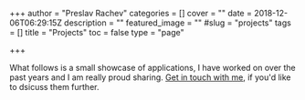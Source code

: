 +++
author = "Preslav Rachev"
categories = []
cover = ""
date = 2018-12-06T06:29:15Z
description = ""
featured_image = ""
#slug = "projects"
tags = []
title = "Projects"
toc = false
type = "page"

+++
<style scoped>
  .grid {
    display: flex;
    flex-wrap: wrap;
  }

  .card-wrapper {
    width: 50%;
    padding: 0.2rem;
  }

  @media (max-width: 960px) {
    .card-wrapper {
      width: 100%;
    }
  }

  .card {
    border: 1px solid #d4d4d4;
    border-radius: 8px;
  }

  .card a {
    text-decoration: none;
  }
</style>

What follows is a small showcase of applications, I have worked on over the past
years and I am really proud sharing. [Get in touch with me](/contact), if you'd
like to dsicuss them further.

<div class="grid" style="display:none">
  <div class="card-wrapper">
    <div class="card" style="display: flex; flex-direction: column">
      <div class="image-container">
        <img src="/images/projects/mixtape.jpg" alt=""
          style="width: 100%; height: 200px; object-fit: cover;">
      </div>
      <div class="title">

        <div class="card-content" style="padding: 1rem">
          <h2><a href="">Mixtape</a></h2>
        </div>
      </div>
    </div>
  </div>
  <div class="card-wrapper">
    <div class="card">
      B
    </div>
  </div>
  <div class="card-wrapper">
    <div class="card">
      C
    </div>
  </div>
</div>

- [**Mixtape:**](#mixtape) Go beyond the boundaries of the single podcast.
Discover and mix
podcast content around your favorite topics.
- [**NoEmbed:**](#noembed) A great preview is worth a thousand links.

---

## [Mixtape](https://mixtape.preslav.me/)

[Mixtape](https://mixtape.preslav.me/) is a search engine for podcast content.
It stands out from the rest, because of its _focus on episodes, rather than
entire feeds_. Just like mixtapes in the old days, it allows listeners to search
and subscribe to topics of interests, rather than to separate feeds. It also
allows audio enthusiasts to pick and share particular audio clips with friends.
Something like this:

<iframe
  src="https://mixtape.preslav.me/episode/d0901898/embed?start=00:07:21&stop=00:07:39"
  scrolling="no" width="400" height="300"
  style="border:none; margin: 0px auto; display: block"></iframe>

## [NoEmbed](https://noembed.preslav.me/)

[NoEmbed](https://noembed.preslav.me/) is an easy way to create engaging URL
previews from every link - even when the underlying site does not provide the
necessary metadata. NoEmbed strives to be smart, fast, and WYSIWYG - there are
no hidden ads, or suspicious analytics on behalf of end users. API consumers get
only what they paid for - engaging URL previews.

<div style="font-size: 0.8rem">
  {{<oembed "https://noembed.preslav.me">}}
</div>